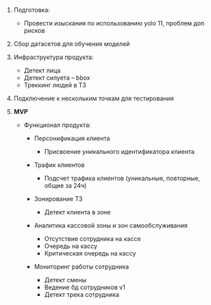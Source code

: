 1. Подготовка:
    - Провести изыскания по использованию yolo 11, проблем доп рисков


2. Сбор датасетов для обучения моделей


3. Инфраструктура продукта:
    - Детект лица
    - Детект силуета – bbox
    - Треккинг людей в ТЗ

4. Подключение к нескольким точкам для тестирования


5. **MVP**
    - Функционал продукта:
        - Персонификация клиента
            - Присвоение уникального идентификатора клиента

        - Трафик клиентов
            - Подсчет трафика клиентов (уникальные, повторные, общие за 24ч)

        - Зонирование ТЗ
            - Детект клиента в зоне

        - Аналитика кассовой зоны и зон самообслуживания
            - Отсутствие сотрудника на кассе
            - Очередь на кассу
            - Критическая очередь на кассу

        - Мониторинг работы сотрудника
            - Детект смены
            - Ведение бд сотрудников v1
            - Детект трека сотрудника
